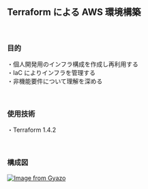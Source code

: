 ## Terraform による AWS 環境構築

<br />

### 目的

・個人開発用のインフラ構成を作成し再利用する<br />
・IaC によりインフラを管理する<br />
・非機能要件について理解を深める<br />

<br />

### 使用技術

・Terraform 1.4.2

<br />

### 構成図

[![Image from Gyazo](https://i.gyazo.com/b177e4af0f29480b90f94d0a64bb7b42.png)](https://gyazo.com/b177e4af0f29480b90f94d0a64bb7b42)

